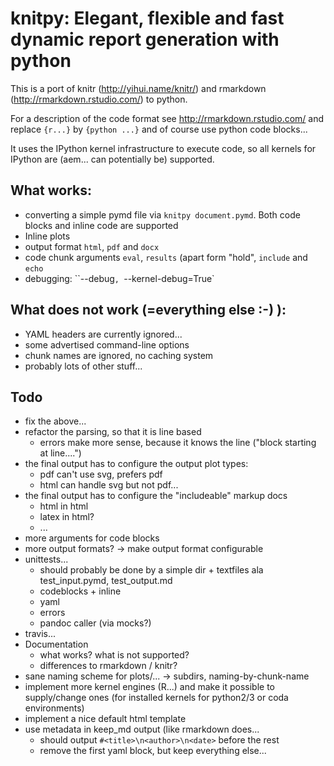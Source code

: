 # knitpy: Elegant, flexible and fast dynamic report generation with python

This is a port of knitr (http://yihui.name/knitr/) and rmarkdown 
(http://rmarkdown.rstudio.com/) to python.

For a description of the code format see http://rmarkdown.rstudio.com/ and replace
`{r...}` by `{python ...}` and of course use python code blocks...

It uses the IPython kernel infrastructure to execute code, so all kernels for IPython 
are (aem... can potentially be) supported.

## What works:
* converting a simple pymd file via `knitpy document.pymd`. Both code blocks and 
  inline code are supported
* Inline plots
* output format `html`, `pdf` and `docx`
* code chunk arguments `eval`, `results` (apart form "hold", `include` and `echo`
* debugging: ``--debug`, `--kernel-debug=True`

## What does not work (=everything else :-) ):
* YAML headers are currently ignored...
* some advertised command-line options
* chunk names are ignored, no caching system
* probably lots of other stuff...

## Todo
* fix the above...
* refactor the parsing, so that it is line based
  - errors make more sense, because it knows the line ("block starting at line....")
* the final output has to configure the output plot types: 
  - pdf can't use svg, prefers pdf
  - html can handle svg but not pdf...
* the final output has to configure the "includeable" markup docs
  - html in html
  - latex in html?
  - ...
* more arguments for code blocks
* more output formats? -> make output format configurable
* unittests...
  - should probably be done by a simple dir + textfiles ala test_input.pymd, test_output.md
  - codeblocks + inline
  - yaml
  - errors
  - pandoc caller (via mocks?)
* travis...
* Documentation
  - what works? what is not supported?
  - differences to rmarkdown / knitr?
* sane naming scheme for plots/... -> subdirs, naming-by-chunk-name
* implement more kernel engines (R...) and make it possible to supply/change ones 
  (for installed kernels for python2/3 or coda environments)
* implement a nice default html template
* use metadata in keep_md output (like rmarkdown does...
  - should output `#<title>\n<author>\n<date>` before the rest
  - remove the first yaml block, but keep everything else...

